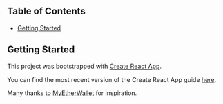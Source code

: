 ## Table of Contents

- [Getting Started](#getting-started)

## Getting Started

This project was bootstrapped with [Create React App](https://github.com/facebookincubator/create-react-app).

You can find the most recent version of the Create React App guide [here](https://github.com/facebookincubator/create-react-app/blob/master/packages/react-scripts/template/README.md).

Many thanks to [MyEtherWallet](https://github.com/MyEtherWallet/) for inspiration.
